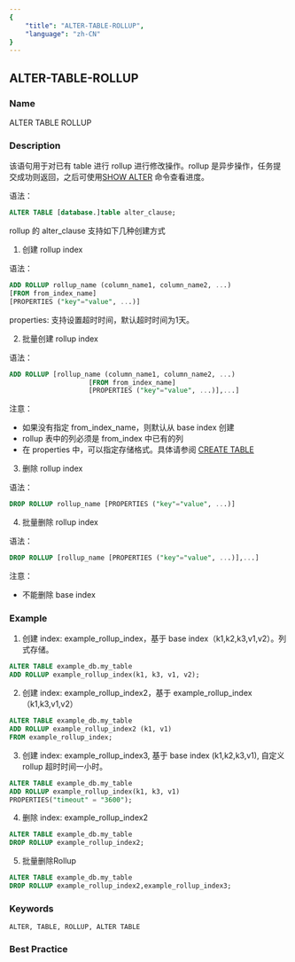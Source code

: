 ```yaml
---
{
    "title": "ALTER-TABLE-ROLLUP",
    "language": "zh-CN"
}
---
```


<!--
Licensed to the Apache Software Foundation (ASF) under one
or more contributor license agreements.  See the NOTICE file
distributed with this work for additional information
regarding copyright ownership.  The ASF licenses this file
to you under the Apache License, Version 2.0 (the
"License"); you may not use this file except in compliance
with the License.  You may obtain a copy of the License at

  http://www.apache.org/licenses/LICENSE-2.0

Unless required by applicable law or agreed to in writing,
software distributed under the License is distributed on an
"AS IS" BASIS, WITHOUT WARRANTIES OR CONDITIONS OF ANY
KIND, either express or implied.  See the License for the
specific language governing permissions and limitations
under the License.
-->

## ALTER-TABLE-ROLLUP

### Name

ALTER TABLE ROLLUP

### Description

该语句用于对已有 table 进行 rollup 进行修改操作。rollup 是异步操作，任务提交成功则返回，之后可使用[SHOW ALTER](../../../../sql-manual/sql-statements/table-and-view/table/SHOW-ALTER-TABLE) 命令查看进度。

语法：

```sql
ALTER TABLE [database.]table alter_clause;
```

rollup 的 alter_clause 支持如下几种创建方式

1. 创建 rollup index

语法：

```sql
ADD ROLLUP rollup_name (column_name1, column_name2, ...)
[FROM from_index_name]
[PROPERTIES ("key"="value", ...)]
```

 properties: 支持设置超时时间，默认超时时间为1天。

2. 批量创建 rollup index

语法：

```sql
ADD ROLLUP [rollup_name (column_name1, column_name2, ...)
                    [FROM from_index_name]
                    [PROPERTIES ("key"="value", ...)],...]
```

注意：

- 如果没有指定 from_index_name，则默认从 base index 创建
- rollup 表中的列必须是 from_index 中已有的列
- 在 properties 中，可以指定存储格式。具体请参阅 [CREATE TABLE](../Create/CREATE-TABLE.md)

3. 删除 rollup index

 语法：

```sql
DROP ROLLUP rollup_name [PROPERTIES ("key"="value", ...)]
```

4. 批量删除 rollup index

语法：

```sql
DROP ROLLUP [rollup_name [PROPERTIES ("key"="value", ...)],...]
```

注意：

- 不能删除 base index

### Example

1. 创建 index: example_rollup_index，基于 base index（k1,k2,k3,v1,v2）。列式存储。

```sql
ALTER TABLE example_db.my_table
ADD ROLLUP example_rollup_index(k1, k3, v1, v2);
```

2. 创建 index: example_rollup_index2，基于 example_rollup_index（k1,k3,v1,v2）

```sql
ALTER TABLE example_db.my_table
ADD ROLLUP example_rollup_index2 (k1, v1)
FROM example_rollup_index;
```

3. 创建 index: example_rollup_index3, 基于 base index (k1,k2,k3,v1), 自定义 rollup 超时时间一小时。

```sql
ALTER TABLE example_db.my_table
ADD ROLLUP example_rollup_index(k1, k3, v1)
PROPERTIES("timeout" = "3600");
```

4. 删除 index: example_rollup_index2

```sql
ALTER TABLE example_db.my_table
DROP ROLLUP example_rollup_index2;
```

5. 批量删除Rollup

```sql
ALTER TABLE example_db.my_table
DROP ROLLUP example_rollup_index2,example_rollup_index3;
```

### Keywords

```text
ALTER, TABLE, ROLLUP, ALTER TABLE
```

### Best Practice

